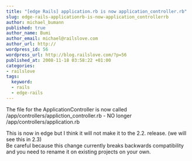 ```yaml
--- 
title: "[edge Rails] application.rb is now application_controller.rb"
slug: edge-rails-applicationrb-is-now-application_controllerrb
author: michael_bumann
published: true
author_name: Bumi
author_email: michael@railslove.com
author_url: http://
wordpress_id: 56
wordpress_url: http://blog.railslove.com/?p=56
published_at: 2008-11-18 03:58:22 +01:00
categories: 
- railslove
tags: 
  keyword: 
  - rails
  - edge-rails
---
```

<p>The file for the ApplicationController is now called /app/controllers/appliction_controller.rb - NO longer /app/controllers/application.rb
</p>
<p>
This is now in edge but I think it will not make it to the 2.2. release. (we will see this in 2.3) <br />
Be careful because this change currently breaks backwards compatibility and you need to rename it on existing projects on your own. 
</p>

